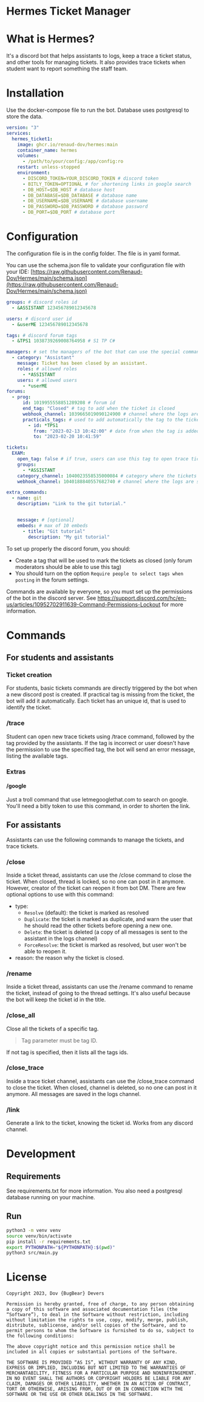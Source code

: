 # Hermes Ticket Manager

# What is Hermes?

It's a discord bot that helps assistants to logs, keep a trace a ticket status, and other tools for managing tickets. It
also provides trace tickets when student want to report something the staff team.

# Installation

Use the docker-compose file to run the bot.
Database uses postgresql to store the data.

```yaml
version: "3"
services:
  hermes_ticket1:
    image: ghcr.io/renaud-dov/hermes:main
    container_name: hermes
    volumes:
      - /path/to/your/config:/app/config:ro
    restart: unless-stopped
    environment:
      - DISCORD_TOKEN=YOUR_DISCORD_TOKEN # discord token
      - BITLY_TOKEN=OPTIONAL # for shortening links in google search
      - DB_HOST=$DB_HOST # database host
      - DB_DATABASE=$DB_DATABASE # database name
      - DB_USERNAME=$DB_USERNAME # database username
      - DB_PASSWORD=$DB_PASSWORD # database password
      - DB_PORT=$DB_PORT # database port
```

# Configuration

The configuration file is in the config folder.
The file is in yaml format.

You can use the schema.json file to validate your configuration file with your
IDE: [https://raw.githubusercontent.com/Renaud-Dov/Hermes/main/schema.json](https://raw.githubusercontent.com/Renaud-Dov/Hermes/main/schema.json)

```yaml
groups: # discord roles id
  - &ASSISTANT 123456789012345678

users: # discord user id
  - &userME 123456789012345678

tags: # discord forum tags
  - &TPS1 1038739269008764958 # S1 TP C#

managers: # set the managers of the bot that can use the special commands
  - category: "Assistant"
    message: Ticket has been closed by an assistant.
    roles: # allowed roles
      - *ASSISTANT
    users: # allowed users
      - *userME
forums:
  - prog:
      id: 1019955558851289208 # forum id
      end_tag: "Closed" # tag to add when the ticket is closed
      webhook_channel: 1039665019090124900 # channel where the logs are sent
      practicals_tags: # used to add automatically the tag to the ticket when missing
        - id: *TPS1
          from: "2023-02-13 10:42:00" # date from when the tag is added, must be in the format: "YYYY-MM-DD HH:MM:SS"
          to: "2023-02-20 10:41:59"

tickets:
  EXAM:
    open_tag: false # if true, users can use this tag to open trace tickets
    groups:
      - *ASSISTANT
    category_channel: 1040023558535000084 # category where the tickets are created
    webhook_channel: 1040188840557682740 # channel where the logs are sent

extra_commands:
  - name: git
    description: "Link to the git tutorial."


    message: # [optional]
    embeds: # max of 10 embeds
      - title: "Git tutorial"
        description: "My git tutorial"

```

To set up properly the discord forum, you should:

- Create a tag that will be used to mark the tickets as closed (only forum moderators should be able to use this tag)
- You should turn on the option `Require people to select tags when posting` in the forum settings.

Commands are available by everyone, so you must set up the permissions of the bot in the discord server.
See https://support.discord.com/hc/en-us/articles/10952702911639-Command-Permissions-Lockout for more information.

# Commands

## For students and assistants

### Ticket creation

For students, basic tickets commands are directly triggered by the bot when a new discord post is created.
If practical tag is missing from the ticket, the bot will add it automatically.
Each ticket has an unique id, that is used to identify the ticket.

### /trace

Student can open new trace tickets using /trace command, followed by the tag provided by the assistants.
If the tag is incorrect or user doesn't have the permission to use the specified tag, the bot will send an error
message, listing the available tags.

### Extras

#### /google

Just a troll command that use letmegooglethat.com to search on google.
You'll need a bitly token to use this command, in order to shorten the link.

## For assistants

Assistants can use the following commands to manage the tickets, and trace tickets.

### /close

Inside a ticket thread, assistants can use the /close command to close the ticket.
When closed, thread is locked, so no one can post in it anymore. However, creator of the ticket can reopen it from bot
DM.
There are few optional options to use with this command:

- type:
    - `Resolve` (default): the ticket is marked as resolved
    - `Duplicate`: the ticket is marked as duplicate, and warn the user that he should read the other tickets before
      opening a new one.
    - `Delete`: the ticket is deleted (a copy of all messages is sent to the assistant in the logs channel)
    - `ForceResolve`: the ticket is marked as resolved, but user won't be able to reopen it.
- reason: the reason why the ticket is closed.

### /rename

Inside a ticket thread, assistants can use the /rename command to rename the ticket, instead of going to the thread
settings.
It's also useful because the bot will keep the ticket id in the title.

### /close_all

Close all the tickets of a specific tag.
> Tag parameter must be tag ID.

If not tag is specified, then it lists all the tags ids.

### /close_trace

Inside a trace ticket channel, assistants can use the /close_trace command to close the ticket.
When closed, channel is deleted, so no one can post in it anymore.
All messages are saved in the logs channel.

### /link

Generate a link to the ticket, knowing the ticket id.
Works from any discord channel.

# Development

## Requirements

See requirements.txt for more information.
You also need a postgresql database running on your machine.

## Run

```bash
python3 -m venv venv
source venv/bin/activate
pip install -r requirements.txt
export PYTHONPATH="${PYTHONPATH}:$(pwd)"
python3 src/main.py
```

# License

```
Copyright 2023, Dov {BugBear} Devers

Permission is hereby granted, free of charge, to any person obtaining a copy of this software and associated documentation files (the “Software”), to deal in the Software without restriction, including without limitation the rights to use, copy, modify, merge, publish, distribute, sublicense, and/or sell copies of the Software, and to permit persons to whom the Software is furnished to do so, subject to the following conditions:

The above copyright notice and this permission notice shall be included in all copies or substantial portions of the Software.

THE SOFTWARE IS PROVIDED “AS IS”, WITHOUT WARRANTY OF ANY KIND, EXPRESS OR IMPLIED, INCLUDING BUT NOT LIMITED TO THE WARRANTIES OF MERCHANTABILITY, FITNESS FOR A PARTICULAR PURPOSE AND NONINFRINGEMENT. IN NO EVENT SHALL THE AUTHORS OR COPYRIGHT HOLDERS BE LIABLE FOR ANY CLAIM, DAMAGES OR OTHER LIABILITY, WHETHER IN AN ACTION OF CONTRACT, TORT OR OTHERWISE, ARISING FROM, OUT OF OR IN CONNECTION WITH THE SOFTWARE OR THE USE OR OTHER DEALINGS IN THE SOFTWARE.

```
